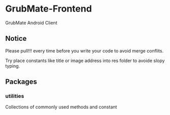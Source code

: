 # GrubMate-Frontend
GrubMate Android Client

## Notice
Please pull!!! every time before you write your code to avoid merge conflits.

Try place constants like title or image address into res folder to avoide slopy typing.

## Packages
### utilities
Collections of commonly used methods and constant
